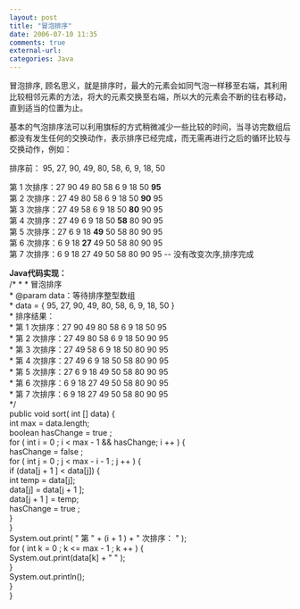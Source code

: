 ```yaml
---
layout: post
title: "冒泡排序"
date: 2006-07-10 11:35
comments: true
external-url: 
categories: Java
---
```


冒泡排序, 顾名思义，就是排序时，最大的元素会如同气泡一样移至右端，其利用比较相邻元素的方法，将大的元素交换至右端，所以大的元素会不断的往右移动，直到适当的位置为止。
<!-- more -->

基本的气泡排序法可以利用旗标的方式稍微减少一些比较的时间，当寻访完数组后都没有发生任何的交换动作，表示排序已经完成，而无需再进行之后的循环比较与交换动作，例如：

排序前：    95, 27, 90, 49, 80, 58, 6, 9, 18, 50  

第 1 次排序：27 90 49 80 58 6 9 18 50 **95**   
第 2 次排序：27 49 80 58 6 9 18 50 **90** 95   
第 3 次排序：27 49 58 6 9 18 50 **80** 90 95   
第 4 次排序：27 49 6 9 18 50 **58** 80 90 95   
第 5 次排序：27 6 9 18 **49** 50 58 80 90 95   
第 6 次排序：6 9 18 **27** 49 50 58 80 90 95   
第 7 次排序：6 9 18 27 49 50 58 80 90 95  -- 没有改变次序,排序完成  

**Java代码实现：**  
	/*  *
	  * 冒泡排序  
	  * @param data：等待排序整型数组  
	  *     data = { 95, 27, 90, 49, 80, 58, 6, 9, 18, 50 }  
	  *    排序结果：  
	  *        第 1 次排序：27 90 49 80 58 6 9 18 50 95   
	  *        第 2 次排序：27 49 80 58 6 9 18 50 90 95   
	  *        第 3 次排序：27 49 58 6 9 18 50 80 90 95   
	  *        第 4 次排序：27 49 6 9 18 50 58 80 90 95   
	  *        第 5 次排序：27 6 9 18 49 50 58 80 90 95   
	  *        第 6 次排序：6 9 18 27 49 50 58 80 90 95   
	  *        第 7 次排序：6 9 18 27 49 50 58 80 90 95   
	    */   
	    public   void  sort( int [] data)  {  
	         int  max  =  data.length;  
	         boolean  hasChange  =   true ;  
	         for  ( int  i  =   0 ; i  <  max  -   1   &&  hasChange; i ++ )  {  
	            hasChange  =   false ;  
	             for  ( int  j  =   0 ; j  <  max  -  i  -   1 ; j ++ )  {  
	                 if  (data[j  +   1 ]  <  data[j])  {  
	                     int  temp  =  data[j];  
	                    data[j]  =  data[j  +   1 ];  
	                    data[j  +   1 ]  =  temp;  
	                    hasChange  =   true ;  
	                }  
	            }  
	            System.out.print( "  第   "   +  (i  +   1 )  +   "   次排序：  " );  
	             for  ( int  k  =   0 ; k  <=  max  -   1 ; k ++ )  {  
	                System.out.print(data[k]  +   "     " );  
	            }  
	            System.out.println();  
	        }  
	    }  

